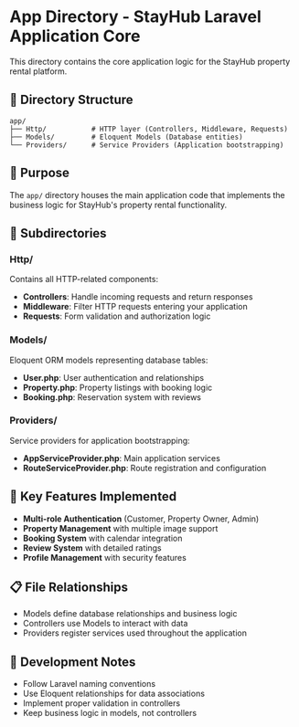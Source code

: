# App Directory - StayHub Laravel Application Core

This directory contains the core application logic for the StayHub property rental platform.

## 📁 Directory Structure

```
app/
├── Http/           # HTTP layer (Controllers, Middleware, Requests)
├── Models/         # Eloquent Models (Database entities)
└── Providers/      # Service Providers (Application bootstrapping)
```

## 🎯 Purpose
The `app/` directory houses the main application code that implements the business logic for StayHub's property rental functionality.

## 📂 Subdirectories

### Http/ 
Contains all HTTP-related components:
- **Controllers**: Handle incoming requests and return responses
- **Middleware**: Filter HTTP requests entering your application
- **Requests**: Form validation and authorization logic

### Models/
Eloquent ORM models representing database tables:
- **User.php**: User authentication and relationships
- **Property.php**: Property listings with booking logic
- **Booking.php**: Reservation system with reviews

### Providers/
Service providers for application bootstrapping:
- **AppServiceProvider.php**: Main application services
- **RouteServiceProvider.php**: Route registration and configuration

## 🔧 Key Features Implemented
- **Multi-role Authentication** (Customer, Property Owner, Admin)
- **Property Management** with multiple image support
- **Booking System** with calendar integration
- **Review System** with detailed ratings
- **Profile Management** with security features

## 📋 File Relationships
- Models define database relationships and business logic
- Controllers use Models to interact with data
- Providers register services used throughout the application

## 🚀 Development Notes
- Follow Laravel naming conventions
- Use Eloquent relationships for data associations
- Implement proper validation in controllers
- Keep business logic in models, not controllers
